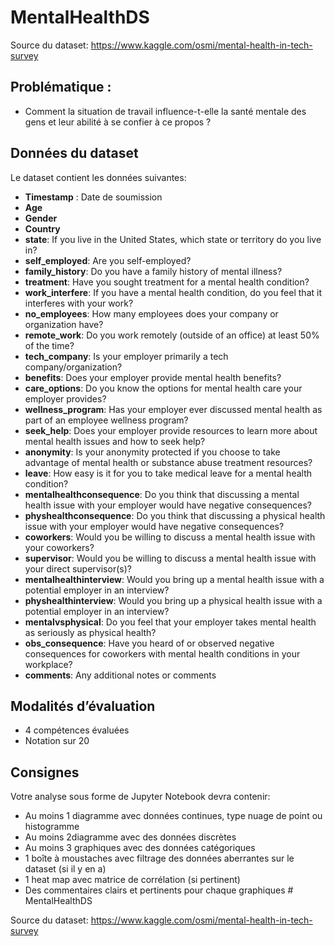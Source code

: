 # MentalHealthDS

Source du dataset:  https://www.kaggle.com/osmi/mental-health-in-tech-survey

## Problématique :

- Comment la situation de travail influence-t-elle la santé mentale des gens et leur abilité à se confier à ce propos ?

## Données du dataset
Le dataset contient les données suivantes:

- **Timestamp** : Date de soumission
- **Age**
- **Gender**
- **Country**
- **state**: If you live in the United States, which state or territory do you live in?
- **self_employed**: Are you self-employed?
- **family_history**: Do you have a family history of mental illness?
- **treatment**: Have you sought treatment for a mental health condition?
- **work_interfere**: If you have a mental health condition, do you feel that it interferes with your work?
- **no_employees**: How many employees does your company or organization have?
- **remote_work**: Do you work remotely (outside of an office) at least 50% of the time?
- **tech_company**: Is your employer primarily a tech company/organization?
- **benefits**: Does your employer provide mental health benefits?
- **care_options**: Do you know the options for mental health care your employer provides?
- **wellness_program**: Has your employer ever discussed mental health as part of an employee wellness program?
- **seek_help**: Does your employer provide resources to learn more about mental health issues and how to seek help?
- **anonymity**: Is your anonymity protected if you choose to take advantage of mental health or substance abuse treatment resources?
- **leave**: How easy is it for you to take medical leave for a mental health condition?
- **mentalhealthconsequence**: Do you think that discussing a mental health issue with your employer would have negative consequences?
- **physhealthconsequence**: Do you think that discussing a physical health issue with your employer would have negative consequences?
- **coworkers**: Would you be willing to discuss a mental health issue with your coworkers?
- **supervisor**: Would you be willing to discuss a mental health issue with your direct supervisor(s)?
- **mentalhealthinterview**: Would you bring up a mental health issue with a potential employer in an interview?
- **physhealthinterview**: Would you bring up a physical health issue with a potential employer in an interview?
- **mentalvsphysical**: Do you feel that your employer takes mental health as seriously as physical health?
- **obs_consequence**: Have you heard of or observed negative consequences for coworkers with mental health conditions in your workplace?
- **comments**: Any additional notes or comments


## Modalités d’évaluation 
- 4 compétences évaluées 
- Notation sur 20

## Consignes 
Votre analyse sous forme de Jupyter Notebook devra contenir:
- Au moins 1 diagramme avec données continues, type nuage de point ou histogramme
- Au moins 2diagramme avec des données discrètes
- Au moins 3 graphiques avec des données catégoriques
- 1 boîte à moustaches avec filtrage des données aberrantes sur le dataset (si il y en a)
- 1 heat map avec matrice de corrélation (si pertinent)
- Des commentaires clairs et pertinents pour chaque graphiques # MentalHealthDS

Source du dataset:  https://www.kaggle.com/osmi/mental-health-in-tech-survey

